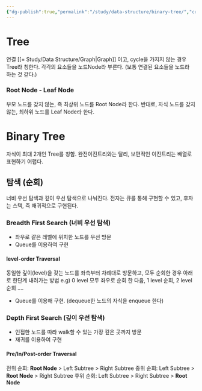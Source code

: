 ```yaml
---
{"dg-publish":true,"permalink":"/study/data-structure/binary-tree/","created":"2023-12-04T23:02:34.000+09:00","updated":"2023-12-04T23:02:34.000+09:00"}
---
```


# Tree

연결 [[= Study/Data Structure/Graph\|Graph]] 이고, cycle을 가지지 않는 경우 Tree라 칭한다.
각각의 요소들을 노드Node라 부른다. (보통 연결된 요소들을 노드라 하는 것 같다.)

### Root Node - Leaf Node
부모 노드를 갖지 않는, 즉 최상위 노드를 Root Node라 한다.
반대로, 자식 노드를 갖지 않는, 최하위 노드를 Leaf Node라 한다.

# Binary Tree

자식이 최대 2개인 Tree를 칭함.
완전이진트리와는 달리, 보편적인 이진트리는 배열로 표현하기 어렵다.

## 탐색 (순회)
너비 우선 탐색과 깊이 우선 탐색으로 나눠진다.
전자는 큐를 통해 구현할 수 있고, 후자는 스택, 즉 재귀적으로 구현된다.

### Breadth First Search (너비 우선 탐색)
- 좌우로 같은 레벨에 위치한 노드를 우선 방문
- Queue를 이용하여 구현
#### level-order Traversal
동일한 깊이(level)을 갖는 노드를 좌측부터 차례대로 방문하고, 모두 순회한 경우 아래로 한단계 내려가는 방법
	e.g) 0 level 모두 좌우로 순회 한 다음, 1 level 순회, 2 level 순회 ....
- Queue를 이용해 구현. (dequeue한 노드의 자식을 enqueue 한다)

### Depth First Search (깊이 우선 탐색)
- 인접한 노드를 따라 walk할 수 있는 가장 깊은 곳까지 방문 
- 재귀를 이용하여 구현

#### Pre/In/Post-order Traversal
전위 순회: **Root Node** > Left Subtree > Right Subtree
중위 순회: Left Subtree > **Root Node** > Right Subtree
후위 순회: Left Subtree > Right Subtree > **Root Node**

